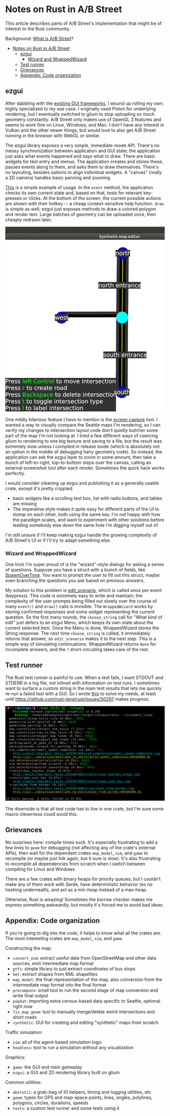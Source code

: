 # Notes on Rust in A/B Street

This article describes parts of A/B Street's implementation that might be of
interest to the Rust community.

Background:
[What is A/B Street](https://github.com/dabreegster/abstreet/blob/master/docs/articles/features/article.md)?

<!--ts-->

- [Notes on Rust in A/B Street](#notes-on-rust-in-ab-street)
  - [ezgui](#ezgui)
    - [Wizard and WrappedWizard](#wizard-and-wrappedwizard)
  - [Test runner](#test-runner)
  - [Grievances](#grievances)
  - [Appendix: Code organization](#appendix-code-organization)

<!-- Added by: dabreegster, at: Mon Apr 22 15:46:36 PDT 2019 -->

<!--te-->

## ezgui

After dabbling with the [existing GUI frameworks](http://areweguiyet.com/), I
wound up rolling my own, highly specialized to my use case. I originally used
Piston for underlying rendering, but I eventually switched to glium to stop
uploading so much geometry constantly. A/B Street only makes use of OpenGL 3
features and seems to work fine on Linux, Windows, and Mac. I don't have any
interest in Vulkan and the other newer things, but would love to also get A/B
Street running in the browser with WebGL or similar.

The ezgui library exposes a very simple, immediate-mode API. There's no messy
synchronization between application and GUI state; the application just asks
what events happened and says what to draw. There are basic widgets for text
entry and menus. The application creates and stores these, passes events along
to them, and asks them to draw themselves. There's no layouting, besides options
to align individual widgets. A "canvas" (really a 2D camera) handles basic
panning and zooming.

[This](https://github.com/dabreegster/abstreet/blob/eae301ee1bde247be5a2b067f6a4eadaa68aa6e7/synthetic/src/main.rs)
is a simple example of usage. In the `event` method, the application checks its
own current state and, based on that, tests for relevant key-presses or clicks.
At the bottom of the screen, the current possible actions are shown with their
hotkey -- a cheap context-sensitive help function. `draw` is simple as well;
ezgui just exposes methods to draw a colored polygon and render text. Large
batches of geometry can be uploaded once, then cheaply redrawn later.

![](hotkeys.gif)

One mildly hilarious feature I have to mention is the
[screen capture](https://github.com/dabreegster/abstreet/blob/eae301ee1bde247be5a2b067f6a4eadaa68aa6e7/ezgui/src/widgets/screenshot.rs)
tool. I wanted a way to visually compare the Seattle maps I'm rendering, so I
can verify my changes to intersection layout code don't quietly butcher some
part of the map I'm not looking at. I tried a few different ways of coercing
glium to rendering to one big texture and saving to a file, but the result was
extremely slow unless I compiled in release mode (which is absolutely not an
option in the middle of debugging hairy geometry code). So instead, the
application can ask the ezgui layer to zoom in some amount, then take a bunch of
left-to-right, top-to-bottom steps over the canvas, calling an external
screenshot tool after each render. Sometimes the quick hack works perfectly.

I would consider cleaning up ezgui and publishing it as a generally usable
crate, except it's pretty crippled:

- basic widgets like a scrolling text box, list with radio buttons, and tables
  are missing
- The imperative style makes it quite easy for different parts of the UI to
  stomp on each other, both using the same key. I'm not happy with how the
  paradigm scales, and want to experiment with other solutions before leading
  somebody else down the same hole I'm digging myself out of.

I'm still unsure if I'll keep making ezgui handle the growing complexity of A/B
Street's UI or if I'll try to adapt something else.

### Wizard and WrappedWizard

One trick I'm super proud of is the "wizard"-style dialogs for asking a series
of questions. Suppose you have a struct with a bunch of fields, like
[SpawnOverTime](https://github.com/dabreegster/abstreet/blob/eae301ee1bde247be5a2b067f6a4eadaa68aa6e7/sim/src/make/scenario.rs).
You want to prompt the user to fill out this struct, maybe even branching the
questions you ask based on previous answers.

My solution to this problem is
[edit_scenario](https://github.com/dabreegster/abstreet/blob/eae301ee1bde247be5a2b067f6a4eadaa68aa6e7/editor/src/plugins/edit/scenarios.rs),
which is called once per event (keypress). This code is extremely easy to write
and maintain; the complexity of the user prompts being filled out slowly over
the course of many `event()` and `draw()` calls is invisible. The
`WrappedWizard` works by storing confirmed responses and some widget
representing the current question. So the first many rounds, the `choose_string`
call for "What kind of edit" just defers to an ezgui Menu, which keeps its own
state about the current selected item. Once the Menu is done, WrappedWizard
stores the String response. The next time `choose_string` is called, it
immediately returns that answer, so `edit_scenario` makes it to the next step.
This is a simple way of simulating continuations. WrappedWizard returns `None`
for incomplete answers, and the `?` short-circuiting takes care of the rest.

## Test runner

The Rust test runner is painful to use. When a test fails, I want STDOUT and
STDERR in a log file, not inlined with information on test runs. I sometimes
want to surface a custom string in the main test results that lets me quickly
re-run a failed test with a GUI. So I wrote
[this](https://github.com/dabreegster/abstreet/blob/eae301ee1bde247be5a2b067f6a4eadaa68aa6e7/tests/src/runner.rs)
to solve my needs, at least until https://github.com/rust-lang/rust/issues/50297
makes progress.

![](tests.gif)

The downside is that all test code has to live in one crate, but I'm sure some
macro cleverness could avoid this.

## Grievances

No surprises here: compile times suck. It's especially frustrating to add a few
lines to `geom` for debugging (not affecting any of the crate's external APIs),
then wait for the dependent crates `map_model`, `sim`, and `game` to recompile
(or maybe just link again, but it sure is slow). It's also frustrating to
recompile all dependencies from scratch when I switch between compiling for
Linux and Windows.

There are a few crates with binary heaps for priority queues, but I couldn't
make any of them work with Serde, have deterministic behavior (so no hashing
underneath), and act as a min-heap instead of a max-heap.

Otherwise, Rust is amazing! Sometimes the borrow checker makes me express
something awkwardly, but mostly it's forced me to avoid bad ideas.

## Appendix: Code organization

If you're going to dig into the code, it helps to know what all the crates are.
The most interesting crates are `map_model`, `sim`, and `game`.

Constructing the map:

- `convert_osm`: extract useful data from OpenStreetMap and other data sources,
  emit intermediate map format
- `gtfs`: simple library to just extract coordinates of bus stops
- `kml`: extract shapes from KML shapefiles
- `map_model`: the final representation of the map, also conversion from the
  intermediate map format into the final format
- `precompute`: small tool to run the second stage of map conversion and write
  final output
- `popdat`: importing extra census-based data specific to Seattle, optional
  right now
- `fix_map_geom`: tool to manually merge/delete weird intersections and short
  roads
- `synthetic`: GUI for creating and editing "synthetic" maps from scratch

Traffic simulation:

- `sim`: all of the agent-based simulation logic
- `headless`: tool to run a simulation without any visualization

Graphics:

- `game`: the GUI and main gameplay
- `ezgui`: a GUI and 2D rendering library built on glium

Common utilities:

- `abstutil`: a grab-bag of IO helpers, timing and logging utilities, etc
- `geom`: types for GPS and map-space points, lines, angles, polylines,
  polygons, circles, durations, speeds
- `tests`: a custom test runner and some tests using it
